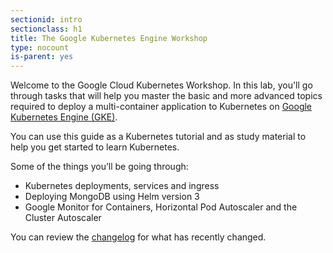 ```yaml
---
sectionid: intro
sectionclass: h1
title: The Google Kubernetes Engine Workshop
type: nocount
is-parent: yes
---
```


Welcome to the Google Cloud Kubernetes Workshop. In this lab, you'll go through tasks that will help you master the basic and more advanced topics required to deploy a multi-container application to Kubernetes on [Google Kubernetes Engine (GKE)](https://cloud.google.com/kubernetes-engine/docs/concepts/service?hl=ko). 

You can use this guide as a Kubernetes tutorial and as study material to help you get started to learn Kubernetes.

Some of the things you’ll be going through:

- Kubernetes deployments, services and ingress
- Deploying MongoDB using Helm version 3
- Google Monitor for Containers, Horizontal Pod Autoscaler and the Cluster Autoscaler

You can review the [changelog](#changelog) for what has recently changed.
